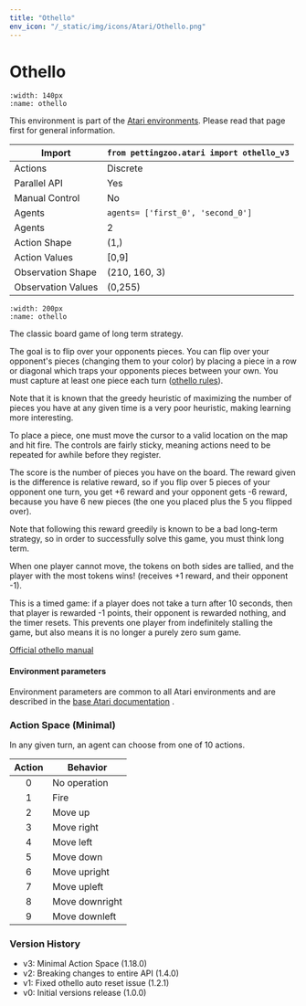 ```yaml
---
title: "Othello"
env_icon: "/_static/img/icons/Atari/Othello.png"
---
```


# Othello

```{figure} atari_othello.gif 
:width: 140px
:name: othello
```

This environment is part of the <a href='..'>Atari environments</a>. Please read that page first for general information.

| Import               | `from pettingzoo.atari import othello_v3` |
|----------------------|-------------------------------------------|
| Actions              | Discrete                                  |
| Parallel API         | Yes                                       |
| Manual Control       | No                                        |
| Agents               | `agents= ['first_0', 'second_0']`         |
| Agents               | 2                                         |
| Action Shape         | (1,)                                      |
| Action Values        | [0,9]                                     |
| Observation Shape    | (210, 160, 3)                             |
| Observation Values   | (0,255)                                   |

```{figure} ../../_static/img/aec/atari_othello_aec.svg
:width: 200px
:name: othello
```

The classic board game of long term strategy.

The goal is to flip over your opponents pieces. You can flip over your opponent's pieces (changing them to your color) by placing a piece in a row or diagonal which traps your opponents pieces between your own. You must capture at least one piece each turn ([othello rules](https://www.mastersofgames.com/rules/reversi-othello-rules.htm)).

Note that it is known that the greedy heuristic of maximizing the number of pieces you have at any given time is a very poor heuristic, making learning more interesting.

To place a piece, one must move the cursor to a valid location on the map and hit fire. The controls are fairly sticky, meaning actions need to be repeated for awhile before they register.

The score is the number of pieces you have on the board. The reward given is the difference is relative reward, so if you flip over 5 pieces of your opponent one turn, you get +6 reward and your opponent gets -6 reward, because you have 6 new pieces (the one you placed plus the 5 you flipped over).

Note that following this reward greedily is known to be a bad long-term strategy, so in order to successfully solve this game, you must think long term.

When one player cannot move, the tokens on both sides are tallied, and the player with the most tokens wins! (receives +1 reward, and their opponent -1).

This is a timed game: if a player does not take a turn after 10 seconds, then that player is rewarded -1 points, their opponent is rewarded nothing, and the timer resets. This prevents one player from indefinitely stalling the game, but also means it is no longer a purely zero sum game.

[Official othello manual](https://atariage.com/manual_html_page.php?SoftwareLabelID=335)

#### Environment parameters

Environment parameters are common to all Atari environments and are described in the [base Atari documentation](../atari) .

### Action Space (Minimal)

In any given turn, an agent can choose from one of 10 actions.

| Action    | Behavior  |
|:---------:|-----------|
| 0         | No operation |
| 1         | Fire |
| 2         | Move up |
| 3         | Move right |
| 4         | Move left |
| 5         | Move down |
| 6         | Move upright |
| 7         | Move upleft |
| 8         | Move downright |
| 9         | Move downleft |

### Version History

* v3: Minimal Action Space (1.18.0)
* v2: Breaking changes to entire API (1.4.0)
* v1: Fixed othello auto reset issue (1.2.1)
* v0: Initial versions release (1.0.0)
</div>
